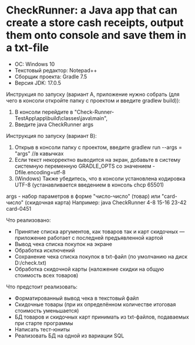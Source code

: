 # CheckRunner: a Java app that can create a store cash receipts, output them onto console and save them in a txt-file

+ OC: Windows 10
+ Текстовый редактор: Notepad++
+ Сборщик проекта: Gradle 7.5
+ Версия JDK: 17.0.5 


Инструкция по запуску (вариант А, приложение нужно собрать (для чего в консоли откройте папку с проектом и введите gradlew build)):
1. В консоли перейдите в "Check-Runner-TestApp\app\build\classes\java\main",
2. Введите java CheckRunner args

Инструкция по запуску (вариант B):
1. Открыв в консоли папку с проектом, введите gradlew run --args = "args" //в кавычках
2. Если текст некорректно выводится на экран, добавьте в систему системную переменную GRADLE_OPTS со значением -Dfile.encoding=utf-8
3. (Windows) Также убедитесь, что в консоли установлена кодировка UTF-8 (устанавливается введением в консоль chcp 65501)

args - набор параметров в форме "число-число" (товар) или "card-число" (скидочная карта)
Например: java CheckRunner 4-8 15-16 23-42 card-0451

Что реализовано:
* Принятие списка аргументов, как товаров так и карт скидочных — приложение работает с последней предъявленной картой
* Вывод чека списка покупок на экране
* Обработка исключений
* Сохранение чека списка покупок в txt-файл (по умолчанию на диск D:/check.txt)
* Обработка скидочной карты (наложение скидки на общую стоимость всех товаров)

Что предстоит реализовать:
* Форматированный вывод чека в текстовый файл
* Скидочные товары (при их определённом количестве итоговая стоимость уменьшается)
* БД товаров и скидочных карт принимать из txt-файлов, подаваемых при старте программы
* Написать тест-юниты
* Реализовать БД на одной из вариации SQL
